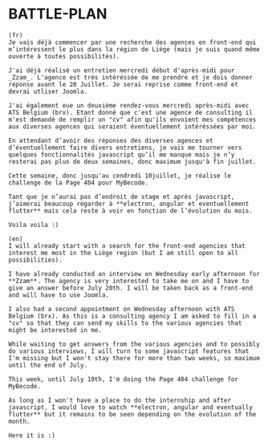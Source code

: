 # BATTLE-PLAN

    (fr)
    Je vais déjà commencer par une recherche des agences en front-end qui m’intéressent le plus dans la région de Liège (mais je suis quand même ouverte à toutes possibilités). 

	J'ai déjà réalisé un entretien mercredi début d'après-midi pour _Zzam_. L'agence est très intéréssée de me prendre et je dois donner réponse avant le 20 Juillet. Je serai reprise comme front-end et devrai utliser Joomla. 

    J'ai également eue un deuxième rendez-vous mercredi après-midi avec ATS Belgium (brx). Etant donné que c'est une agence de consulting il m'est demandé de remplir un "cv" afin qu'ils envoient mes compétences aux diverses agences qui seraient éventuellement intéréssées par moi.

	En attendant d’avoir des réponses des diverses agences et d’éventuellement faire divers entretiens, je vais me tourner vers quelques fonctionnalités javascript qu’il me manque mais je n’y resterai pas plus de deux semaines, donc maximum jusqu'à fin juillet.

    Cette semaine, donc jusqu'au cendredi 10juillet, je réalise le challenge de la Page 404 pour MyBecode.

	Tant que je n’aurai pas d’endroit de stage et après javascript, j’aimerai beaucoup regarder à **electron, angular et eventuellement flutter** mais cela reste à voir en fonction de l’évolution du mois. 

	Voila voila :) 

    (en)
    I will already start with a search for the front-end agencies that interest me most in the Liège region (but I am still open to all possibilities). 

	I have already conducted an interview on Wednesday early afternoon for **Zzam**. The agency is very interested to take me on and I have to give an answer before July 20th. I will be taken back as a front-end and will have to use Joomla. 

    I also had a second appointment on Wednesday afternoon with ATS Belgium (brx). As this is a consulting agency I am asked to fill in a "cv" so that they can send my skills to the various agencies that might be interested in me.

	While waiting to get answers from the various agencies and to possibly do various interviews, I will turn to some javascript features that I'm missing but I won't stay there for more than two weeks, so maximum until the end of July.

    This week, until July 10th, I'm doing the Page 404 challenge for MyBecode.

	As long as I won't have a place to do the internship and after javascript, I would love to watch **electron, angular and eventually flutter** but it remains to be seen depending on the evolution of the month. 

	Here it is :) 


